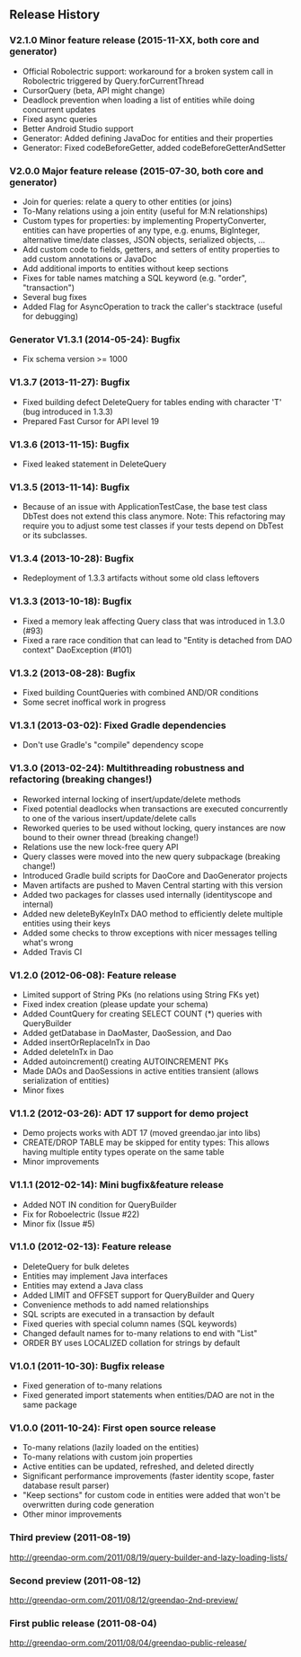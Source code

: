 Release History
---------------
### V2.1.0 Minor feature release (2015-11-XX, both core and generator)
* Official Robolectric support: workaround for a broken system call in Robolectric triggered by Query.forCurrentThread
* CursorQuery (beta, API might change)
* Deadlock prevention when loading a list of entities while doing concurrent updates
* Fixed async queries
* Better Android Studio support
* Generator: Added defining JavaDoc for entities and their properties
* Generator: Fixed codeBeforeGetter, added codeBeforeGetterAndSetter

### V2.0.0 Major feature release (2015-07-30, both core and generator)
* Join for queries: relate a query to other entities (or joins)
* To-Many relations using a join entity (useful for M:N relationships)
* Custom types for properties: by implementing PropertyConverter, entities can have properties of any type, e.g. enums, BigInteger, alternative time/date classes, JSON objects, serialized objects, ...
* Add custom code to fields, getters, and setters of entity properties to add custom annotations or JavaDoc
* Add additional imports to entities without keep sections
* Fixes for table names matching a SQL keyword (e.g. "order", "transaction")
* Several bug fixes
* Added Flag for AsyncOperation to track the caller's stacktrace (useful for debugging)

### Generator V1.3.1 (2014-05-24): Bugfix
* Fix schema version >= 1000

### V1.3.7 (2013-11-27): Bugfix
* Fixed building defect DeleteQuery for tables ending with character 'T' (bug introduced in 1.3.3)
* Prepared Fast Cursor for API level 19

### V1.3.6 (2013-11-15): Bugfix
* Fixed leaked statement in DeleteQuery

### V1.3.5 (2013-11-14): Bugfix
* Because of an issue with ApplicationTestCase, the base test class DbTest does not extend this class anymore.
Note: This refactoring may require you to adjust some test classes if your tests depend on DbTest or its subclasses.

### V1.3.4 (2013-10-28): Bugfix
* Redeployment of 1.3.3 artifacts without some old class leftovers

### V1.3.3 (2013-10-18): Bugfix
* Fixed a memory leak affecting Query class that was introduced in 1.3.0 (#93)
* Fixed a rare race condition that can lead to "Entity is detached from DAO context" DaoException (#101)

### V1.3.2 (2013-08-28): Bugfix
* Fixed building CountQueries with combined AND/OR conditions
* Some secret inoffical work in progress

### V1.3.1 (2013-03-02): Fixed Gradle dependencies
* Don't use Gradle's "compile" dependency scope

### V1.3.0 (2013-02-24): Multithreading robustness and refactoring (breaking changes!)
* Reworked internal locking of insert/update/delete methods
* Fixed potential deadlocks when transactions are executed concurrently to one of the various insert/update/delete calls
* Reworked queries to be used without locking, query instances are now bound to their owner thread (breaking change!)
* Relations use the new lock-free query API
* Query classes were moved into the new query subpackage (breaking change!)
* Introduced Gradle build scripts for DaoCore and DaoGenerator projects
* Maven artifacts are pushed to Maven Central starting with this version
* Added two packages for classes used internally (identityscope and internal)
* Added new deleteByKeyInTx DAO method to efficiently delete multiple entities using their keys
* Added some checks to throw exceptions with nicer messages telling what's wrong
* Added Travis CI

### V1.2.0 (2012-06-08): Feature release
* Limited support of String PKs (no relations using String FKs yet)
* Fixed index creation (please update your schema)
* Added CountQuery for creating SELECT COUNT (*) queries with QueryBuilder
* Added getDatabase in DaoMaster, DaoSession, and Dao
* Added insertOrReplaceInTx in Dao
* Added deleteInTx in Dao
* Added autoincrement() creating AUTOINCREMENT PKs
* Made DAOs and DaoSessions in active entities transient (allows serialization of entities)
* Minor fixes

### V1.1.2 (2012-03-26): ADT 17 support for demo project
* Demo projects works with ADT 17 (moved greendao.jar into libs)
* CREATE/DROP TABLE may be skipped for entity types: This allows having multiple entity types operate on the same table
* Minor improvements

### V1.1.1 (2012-02-14): Mini bugfix&feature release
* Added NOT IN condition for QueryBuilder
* Fix for Roboelectric (Issue #22)
* Minor fix (Issue #5)

### V1.1.0 (2012-02-13): Feature release
* DeleteQuery for bulk deletes
* Entities may implement Java interfaces
* Entities may extend a Java class
* Added LIMIT and OFFSET support for QueryBuilder and Query
* Convenience methods to add named relationships
* SQL scripts are executed in a transaction by default
* Fixed queries with special column names (SQL keywords)
* Changed default names for to-many relations to end with "List"
* ORDER BY uses LOCALIZED collation for strings by default

### V1.0.1 (2011-10-30): Bugfix release
* Fixed generation of to-many relations
* Fixed generated import statements when entities/DAO are not in the same package

### V1.0.0 (2011-10-24): First open source release
* To-many relations (lazily loaded on the entities)
* To-many relations with custom join properties
* Active entities can be updated, refreshed, and deleted directly
* Significant performance improvements (faster identity scope, faster database result parser)
* "Keep sections" for custom code in entities were added that won't be overwritten during code generation
* Other minor improvements

### Third preview (2011-08-19)
http://greendao-orm.com/2011/08/19/query-builder-and-lazy-loading-lists/

### Second preview (2011-08-12)
http://greendao-orm.com/2011/08/12/greendao-2nd-preview/

### First public release (2011-08-04)
http://greendao-orm.com/2011/08/04/greendao-public-release/